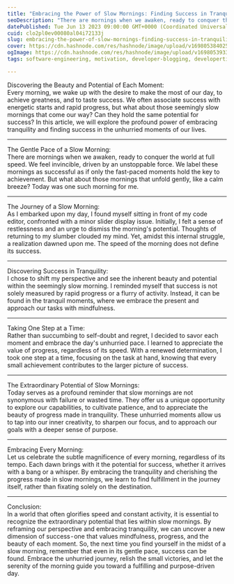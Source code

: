 ```yaml
---
title: "Embracing the Power of Slow Mornings: Finding Success in Tranquility As a Developer."
seoDescription: "There are mornings when we awaken, ready to conquer the world at full speed. We feel invincible, driven by an unstoppable force. We label these mornings..."
datePublished: Tue Jun 13 2023 09:00:00 GMT+0000 (Coordinated Universal Time)
cuid: clo2pl0ev00080al04i72133j
slug: embracing-the-power-of-slow-mornings-finding-success-in-tranquility-as-a-developer
cover: https://cdn.hashnode.com/res/hashnode/image/upload/v1698053840251/52a87f4b-ad44-4ef4-b570-b04564825791.webp
ogImage: https://cdn.hashnode.com/res/hashnode/image/upload/v1698053933899/b377d838-392a-40b0-88a7-94305a494e32.webp
tags: software-engineering, motivation, developer-blogging, developertips

---
```


Discovering the Beauty and Potential of Each Moment:  
Every morning, we wake up with the desire to make the most of our day, to achieve greatness, and to taste success. We often associate success with energetic starts and rapid progress, but what about those seemingly slow mornings that come our way? Can they hold the same potential for success? In this article, we will explore the profound power of embracing tranquility and finding success in the unhurried moments of our lives.

---

The Gentle Pace of a Slow Morning:  
There are mornings when we awaken, ready to conquer the world at full speed. We feel invincible, driven by an unstoppable force. We label these mornings as successful as if only the fast-paced moments hold the key to achievement. But what about those mornings that unfold gently, like a calm breeze? Today was one such morning for me.

---

The Journey of a Slow Morning:  
As I embarked upon my day, I found myself sitting in front of my code editor, confronted with a minor slider display issue. Initially, I felt a sense of restlessness and an urge to dismiss the morning's potential. Thoughts of returning to my slumber clouded my mind. Yet, amidst this internal struggle, a realization dawned upon me. The speed of the morning does not define its success.

---

Discovering Success in Tranquility:  
I chose to shift my perspective and see the inherent beauty and potential within the seemingly slow morning. I reminded myself that success is not solely measured by rapid progress or a flurry of activity. Instead, it can be found in the tranquil moments, where we embrace the present and approach our tasks with mindfulness.

---

Taking One Step at a Time:  
Rather than succumbing to self-doubt and regret, I decided to savor each moment and embrace the day's unhurried pace. I learned to appreciate the value of progress, regardless of its speed. With a renewed determination, I took one step at a time, focusing on the task at hand, knowing that every small achievement contributes to the larger picture of success.

---

The Extraordinary Potential of Slow Mornings:  
Today serves as a profound reminder that slow mornings are not synonymous with failure or wasted time. They offer us a unique opportunity to explore our capabilities, to cultivate patience, and to appreciate the beauty of progress made in tranquility. These unhurried moments allow us to tap into our inner creativity, to sharpen our focus, and to approach our goals with a deeper sense of purpose.

---

Embracing Every Morning:  
Let us celebrate the subtle magnificence of every morning, regardless of its tempo. Each dawn brings with it the potential for success, whether it arrives with a bang or a whisper. By embracing the tranquility and cherishing the progress made in slow mornings, we learn to find fulfillment in the journey itself, rather than fixating solely on the destination.

---

Conclusion:  
In a world that often glorifies speed and constant activity, it is essential to recognize the extraordinary potential that lies within slow mornings. By reframing our perspective and embracing tranquility, we can uncover a new dimension of success - one that values mindfulness, progress, and the beauty of each moment. So, the next time you find yourself in the midst of a slow morning, remember that even in its gentle pace, success can be found. Embrace the unhurried journey, relish the small victories, and let the serenity of the morning guide you toward a fulfilling and purpose-driven day.
